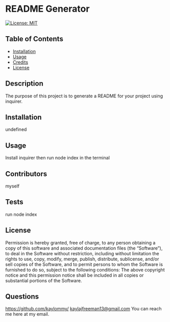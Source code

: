 # README Generator 

  [![License: MIT](https://img.shields.io/badge/License-MIT-yellow.svg)](https://opensource.org/licenses/MIT)
  ## Table of Contents
  
  - [Installation](#installation)
  - [Usage](#usage)
  - [Credits](#credits)
  - [License](#license)
  
  ## Description
  The purpose of this project is to generate a README for your project using inquirer.
  ## Installation
  undefined
  ## Usage
  Install inquirer then run node index in the terminal
  ## Contributors
  myself
  ## Tests
  run node index
          
  
  ## License
  Permission is hereby granted, free of charge, to any person obtaining a copy of this software and associated documentation files (the “Software”), to deal in the Software without restriction, including without limitation the rights to use, copy, modify, merge, publish, distribute, sublicense, and/or sell copies of the Software, and to permit persons to whom the Software is furnished to do so, subject to the following conditions: The above copyright notice and this permission notice shall be included in all copies or substantial portions of the Software.
          
  
  ## Questions
  https://github.com/kaylommy/
  kaylajfreeman13@gmail.com
  You can reach me here at my email.
